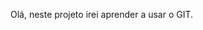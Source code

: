 Olá, neste projeto irei aprender a usar o GIT.

<!--
Primeiros passos:
sempre que for digitar um comando, precisa começar com 'git'
git --version |Para ver a versão que está instalado o GIT
git init |Criar diretório local
git add Readme.md |Cria um arquivo "Readme.md" no diretório. 'add' é para deixar na area de standing
git status |Ver se existe algo para 'commitar'
git commit -m "primeiro commit" |Commitar o arquivo com a descrição "primeiro commit"
git branch -M "main" |Mudar a branch "master" para "main"
git remote add origin https://github.com/rafaeltomais/projetoGIT.git |remote é a conexão dos dois repositorios (local e github). Add pra adicionar e 'origin' é o apelido da conexão
git push -u origin main |Empurrar o que criou em origin para a branch 'main'

Adicionar ou alterar:
git add . |Commita todos os arquivos alterados
Não precisa criar outro remote, pois a conexão é feita apenas uma vez

Crianco uma branch:
git checkout -b "novo-botao" |sai da branch 'main' e cria (e já entra na branch 'novo-botao')
git commit -m "novo-botao" 
Para ver em qual branch que está, é só olhar no bash.

Para alterar entre as branches:
git checkout main
git checkout novo-botao

Para juntar a branch onde vc estiver (geralmente a main):
git merge novo-botao
 -->